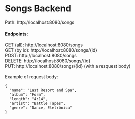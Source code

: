 # Songs Backend

Path: http://localhost:8080/songs

#### Endpoints:

GET (all): http://localhost:8080/songs <br>
GET (by id): http://localhost:8080/songs/{id} <br>
POST: http://localhost:8080/songs <br>
DELETE: http://localhost:8080/songs/{id} <br>
PUT: http://localhost:8080/songs/{id} (with a resquest body)<br>
<br>
Example of request body:
```
{
  "name": "Last Resort and Spa",
  "album": "Form",
  "length": "4:14",
  "artist": "Battle Tapes",
  "genre": "Dance, Eletrônica"
}
```

